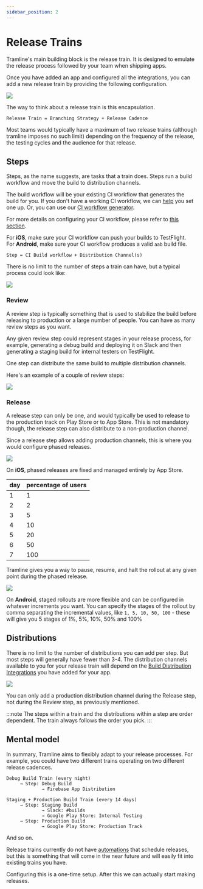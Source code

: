 ```yaml
---
sidebar_position: 2
---
```


# Release Trains

Tramline's main building block is the release train. It is designed to emulate the release process followed by your team when shipping apps.

Once you have added an app and configured all the integrations, you can add a new release train by providing the following configuration.

![](/img/new-train.png)

The way to think about a release train is this encapsulation.

```
Release Train = Branching Strategy + Release Cadence
```

Most teams would typically have a maximum of two release trains (although tramline imposes no such limit) depending on the frequency of the release, the testing cycles and the audience for that release.

## Steps

Steps, as the name suggests, are tasks that a train does. Steps run a build workflow and move the build to distribution channels.

The build workflow will be your existing CI workflow that generates the build for you. If you don't have a working CI workflow, we can [help](/getting-support) you set one up. Or, you can use our [CI workflow generator](https://macige.tramline.app).

For more details on configuring your CI workflow, please refer to [this section](/integrations/ci-cd).

For **iOS**, make sure your CI workflow can push your builds to TestFlight.<br />For **Android**, make sure your CI workflow produces a valid `aab` build file.


```
Step = CI Build workflow + Distribution Channel(s)
```

There is no limit to the number of steps a train can have, but a typical process could look like:

![](/img/standard-steps.png)

### Review

A review step is typically something that is used to stabilize the build before releasing to production or a large number of people. You can have as many review steps as you want.

Any given review step could represent stages in your release process, for example, generating a debug build and deploying it on Slack and then generating a staging build for internal testers on TestFlight.

One step can distribute the same build to multiple distribution channels.

Here's an example of a couple of review steps:

![](/img/review-steps.png)

### Release

A release step can only be one, and would typically be used to release to the production track on Play Store or to App Store. This is not mandatory though, the release step can also distribute to a non-production channel.

Since a release step allows adding production channels, this is where you would configure phased releases.

![](/img/ios-staged-rollout.png)

On **iOS**, phased releases are fixed and managed entirely by App Store.

| day | percentage of users |
|-----|---------------------|
| 1   | 1                   |
| 2   | 2                   |
| 3   | 5                   |
| 4   | 10                  |
| 5   | 20                  |
| 6   | 50                  |
| 7   | 100                 |

Tramline gives you a way to pause, resume, and halt the rollout at any given point during the phased release.

![](/img/staged-rollout.png)

On **Android**, staged rollouts are more flexible and can be configured in whatever increments you want. You can specify the stages of the rollout by comma separating the incremental values, like `1, 5, 10, 50, 100` - these will give you 5 stages of 1%, 5%, 10%, 50% and 100%

## Distributions

There is no limit to the number of distributions you can add per step. But most steps will generally have fewer than 3-4. The distribution channels available to you for your release train will depend on the [Build Distribution Integrations](/integrations/distribution) you have added for your app.

![](/img/distributions.png)

You can only add a production distribution channel during the Release step, not during the Review step, as previously mentioned.

:::note
The steps within a train and the distributions within a step are order dependent. The train always follows the order you pick.
:::

## Mental model

In summary, Tramline aims to flexibly adapt to your release processes. For example, you could have two different trains operating on two different release cadences.

```
Debug Build Train (every night)
     → Step: Debug Build
             → Firebase App Distribution

Staging + Production Build Train (every 14 days)
     → Step: Staging Build
             → Slack: #builds
             → Google Play Store: Internal Testing
     → Step: Production Build
             → Google Play Store: Production Track
```

And so on.

Release trains currently do not have [automations](/automations) that schedule releases, but this is something that will come in the near future and will easily fit into existing trains you have.

Configuring this is a one-time setup. After this we can actually start making releases.
